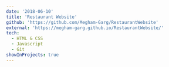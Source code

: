 ```yaml
---
date: '2018-06-10'
title: 'Restaurant Website'
github: 'https://github.com/Megham-Garg/RestaurantWebsite'
external: 'https://megham-garg.github.io/RestaurantWebsite/'
tech:
  - HTML & CSS
  - Javascript
  - Git
showInProjects: true
---
```


